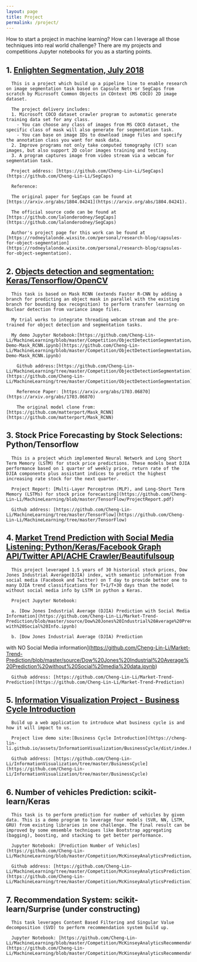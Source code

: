 ```yaml
---
layout: page
title: Project
permalink: /project/
---
```


How to start a project in machine learning? How can I leverage all those techniques into real world challenge? There are my projects and competitions Jupyter notebooks for you as a starting points.


##  1. [Enlighten Segmentation, July 2018](https://github.com/Cheng-Lin-Li/SegCaps)
      
      This is a project which build up a pipeline line to enable research on image segmentation task based on Capsule Nets or SegCaps from scratch by Microsoft Common Objects in COntext (MS COCO) 2D image dataset.

      The project delivery includes:
      1. Microsoft COCO dataset crawler program to automatic generate training data set for any class.
        - You can choose any class of images from MS COCO dataset, the specific class of mask will also generate for segmentation task.
        - You can base on image IDs to download image files and specify the annotation class you want for mask data.
      2. Improve programs not only take computed tomography (CT) scan images, but also support 2D color images training and testing.
      3. A program captures image from video stream via a webcam for segmentation task.

      Project address: [https://github.com/Cheng-Lin-Li/SegCaps](https://github.com/Cheng-Lin-Li/SegCaps)

      Reference:

      The original paper for SegCaps can be found at [https://arxiv.org/abs/1804.04241](https://arxiv.org/abs/1804.04241). 
      
      The official source code can be found at [https://github.com/lalonderodney/SegCaps](https://github.com/lalonderodney/SegCaps) 
      
      Author's project page for this work can be found at [https://rodneylalonde.wixsite.com/personal/research-blog/capsules-for-object-segmentation](https://rodneylalonde.wixsite.com/personal/research-blog/capsules-for-object-segmentation).  
  
  
##  2. [Objects detection and segmentation: Keras/Tensorflow/OpenCV](https://github.com/Cheng-Lin-Li/MachineLearning/blob/master/Competition/ObjectDetectionSegmentation/Video-Demo-Mask_RCNN.ipynb)

      This task is based on Mask RCNN (extends Faster R-CNN by adding a branch for predicting an object mask in parallel with the existing branch for bounding box recognition) to perform transfer learning on Nuclear detection from variance image files.

      My trial works to integrate threading webcam stream and the pre-trained for object detection and segmentation tasks.

	  My demo Jupyter Notebook:[https://github.com/Cheng-Lin-Li/MachineLearning/blob/master/Competition/ObjectDetectionSegmentation/Video-Demo-Mask_RCNN.ipynb](https://github.com/Cheng-Lin-Li/MachineLearning/blob/master/Competition/ObjectDetectionSegmentation/Video-Demo-Mask_RCNN.ipynb)

        Github address:[https://github.com/Cheng-Lin-Li/MachineLearning/tree/master/Competition/ObjectDetectionSegmentation](https://github.com/Cheng-Lin-Li/MachineLearning/tree/master/Competition/ObjectDetectionSegmentation)

        Reference Paper: [https://arxiv.org/abs/1703.06870](https://arxiv.org/abs/1703.06870)

        The original model clone from: [https://github.com/matterport/Mask_RCNN](https://github.com/matterport/Mask_RCNN)
  
  
##  3. Stock Price Forecasting by Stock Selections: Python/Tensorflow
    
      This is a project which implemented Neural Network and Long Short Term Memory (LSTM) for stock price predictions. These models beat DJIA performance based on 1 quarter of weekly price, return rate of the DJIA components plus assistant indices to predict the highest increasing rate stock for the next quarter.

      Project Report: [Multi-Layer Perceptron (MLP), and Long-Short Term Memory (LSTMs) for stock price forecasting](https://github.com/Cheng-Lin-Li/MachineLearning/blob/master/TensorFlow/ProjectReport.pdf)

      Github address: [https://github.com/Cheng-Lin-Li/MachineLearning/tree/master/TensorFlow](https://github.com/Cheng-Lin-Li/MachineLearning/tree/master/TensorFlow)

##  4. [Market Trend Prediction with Social Media Listening: Python/Keras/Facebook Graph API/Twitter API/ACHE Crawler/Beautifulsoup](https://github.com/Cheng-Lin-Li/Market-Trend-Prediction/blob/master/source/Dow%20Jones%20Industrial%20Average%20Prediction%20with%20Media%20Channel%20Info-with%20Social%20Info.ipynb)
      
      This project leveraged 1.5 years of 30 historical stock prices, Dow Jones Industrial Average(DJIA) index, with semantic information from social media (Facebook and Twitter) on T day to provide better one to many DJIA trend classifications for T+1/T+30 days than the model without social media info by LSTM in python a Keras.

      Project Jupyter Notebook: 
      
      a. [Dow Jones Industrial Average (DJIA) Prediction with Social Media Information](https://github.com/Cheng-Lin-Li/Market-Trend-Prediction/blob/master/source/Dow%20Jones%20Industrial%20Average%20Prediction%20with%20Media%20Channel%20Info-with%20Social%20Info.ipynb)

      b. [Dow Jones Industrial Average (DJIA) Prediction
 with NO Social Media information](https://github.com/Cheng-Lin-Li/Market-Trend-Prediction/blob/master/source/Dow%20Jones%20Industrial%20Average%20Prediction%20without%20Social%20media%20data.ipynb)

      Github address: [https://github.com/Cheng-Lin-Li/Market-Trend-Prediction](https://github.com/Cheng-Lin-Li/Market-Trend-Prediction)

##  5. [Information Visualization Project - Business Cycle Introduction](https://cheng-lin-li.github.io/assets/InformationVisualization/BusinessCycle/dist/index.html)
      
      Build up a web application to introduce what business cycle is and how it will impact to us.

      Project live demo site:[Business Cycle Introduction](https://cheng-lin-li.github.io/assets/InformationVisualization/BusinessCycle/dist/index.html)

      Github address: [https://github.com/Cheng-Lin-Li/InformationVisualization/tree/master/BusinessCycle](https://github.com/Cheng-Lin-Li/InformationVisualization/tree/master/BusinessCycle)

##  6. Number of vehicles Prediction: scikit-learn/Keras

      This task is to perform prediction for number of vehicles by given data. This is a demo program to leverage four models (SVR, NN, LSTM, GRU) from existing libraries in one challenge. The final result can be improved by some emsemble techniques like Bootstrap aggregating (bagging), boosting, and stacking to get better performance.
      
      Jupyter Notebook: [Prediction Number of Vehicles](https://github.com/Cheng-Lin-Li/MachineLearning/blob/master/Competition/McKinseyAnalyticsPrediction/NumberOfVehiclesPrediction.ipynb)

      Github address: [https://github.com/Cheng-Lin-Li/MachineLearning/tree/master/Competition/McKinseyAnalyticsPrediction](https://github.com/Cheng-Lin-Li/MachineLearning/tree/master/Competition/McKinseyAnalyticsPrediction)

##  7. Recommendation System: scikit-learn/Surprise (under constructing)
  
      This task leverages Content Based Filtering and Singular Value decomposition (SVD) to perform recommendation system build up.

      Jupyter Notebook: [https://github.com/Cheng-Lin-Li/MachineLearning/blob/master/Competition/McKinseyAnalyticsRecommendation/Recommendation.ipynb](https://github.com/Cheng-Lin-Li/MachineLearning/blob/master/Competition/McKinseyAnalyticsRecommendation/Recommendation.ipynb)


